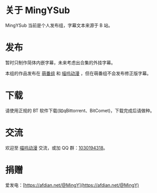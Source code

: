 # 关于 MingYSub

MingYSub 当前是个人发布组，字幕文本来源于 B 站。

# 发布

暂时只制作简体内嵌字幕，未来考虑出合集的外挂字幕。

本组的作品发布在 [萌番组](https://bangumi.moe/tag/61be18a62525b00007a3d27b) 和 [喵呜动漫](https://meows.com.cn/) ，但在萌番组不会发布修正版字幕。

# 下载

请使用正规的 BT 软件下载(如qBittorrent、BitComet)，下载完成后请做种。

# 交流

欢迎至 [喵呜动漫](https://meows.com.cn/) 交流，或加 QQ 群：[1030194318](https://jq.qq.com/?_wv=1027&k=XMsIeX7U)。

# 捐赠

爱发电：[https://afdian.net/@MingY](https://afdian.net/@MingY)